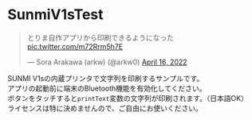 # SunmiV1sTest

<blockquote class="twitter-tweet"><p lang="ja" dir="ltr">とりま自作アプリから印刷できるようになった <a href="https://t.co/m72Rrm5h7E">pic.twitter.com/m72Rrm5h7E</a></p>&mdash; Sora Arakawa (arkw) (@arkw0) <a href="https://twitter.com/arkw0/status/1515302272577974275?ref_src=twsrc%5Etfw">April 16, 2022</a></blockquote>

SUNMI V1sの内蔵プリンタで文字列を印刷するサンプルです。  
アプリの起動前に端末のBluetooth機能を有効化してください。  
ボタンをタッチすると`printText`変数の文字列が印刷されます。（日本語OK）  
ライセンスは特に決めませんので、ご自由にお使いください。
